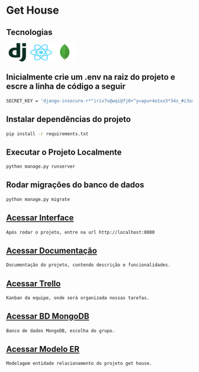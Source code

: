 <h1>Get House</h1>


## Tecnologias
<div style="display: inline_block">
<img align="center" alt="Django" height="50" width="60" src="https://raw.githubusercontent.com/devicons/devicon/master/icons/django/django-plain.svg">
<img align="center" alt="ReactJS" height="50" width="60" src="https://raw.githubusercontent.com/devicons/devicon/master/icons/react/react-original.svg">
<img align="center" alt="MongoDB" height="50" width="60" src="https://raw.githubusercontent.com/devicons/devicon/master/icons/mongodb/mongodb-original.svg">
</div>

## Inicialmente crie um .env na raiz do projeto e escre a linha de código a seguir

```sh
SECRET_KEY = 'django-insecure-r*^iriv7v@wqi@7j0+^y=apu+4e1xx3*34s_#i3os2_jc!uads'
```

## Instalar dependências do projeto

```sh
pip install -r requirements.txt
```

## Executar o Projeto Localmente

```sh
python manage.py runserver
```

## Rodar migrações do banco de dados

```sh
python manage.py migrate
```

## <a href="http://localhost:8000">Acessar Interface</a>

```sh
Após rodar o projeto, entre na url http://localhost:8000
```

## <a href="https://docs.google.com/document/d/1TE5EUbdo96m7S3l6f1qdDEu05OOVWy646f1m3VudHn4/edit">Acessar Documentação</a>

```sh
Documentação do projeto, contendo descrição e funcionalidades.
```

## <a href="https://trello.com/invite/b/vMKDbAT4/ATTIfde897acebcf3fbefaef670b08afc342AB880E09/get-house-web">Acessar Trello</a>

```sh
Kanban da equipe, onde será organizada nossas tarefas.
```

##  <a href="https://www.mongodb.com/try/download/community">Acessar BD MongoDB</a>

```sh
Banco de dados MongoDB, escolha do grupo.
```

## <a href="https://github.com/LucasAraujoBR/Get_house/wiki/Model-ER">Acessar Modelo ER</a>

```sh
Modelagem entidade relacionamento do projeto get house.
```






